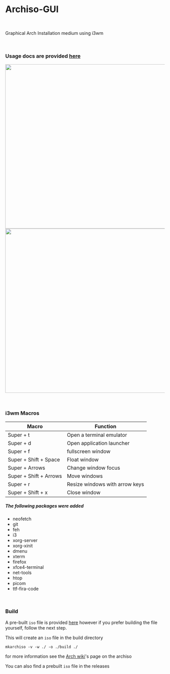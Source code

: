 # Archiso-GUI


<br/>

Graphical Arch Installation medium using i3wm

<br/>


### Usage docs are provided [here](./USAGE.md)

<p align="center">
<img src="https://i.imgur.com/ufqnB40.jpg" width="520px"/>
<img src="https://i.imgur.com/toDyXXI.jpg" width="520px"/>
</p>

<br/>

### i3wm Macros

| Macro                  | Function                       |
|------------------------|--------------------------------|
| Super + t              | Open a terminal emulator       |
| Super + d              | Open application launcher      |
| Super + f              | fullscreen window              |
| Super + Shift + Space  | Float window                   |
| Super + Arrows         | Change window focus            |
| Super + Shift + Arrows | Move windows                   |
| Super + r              | Resize windows with arrow keys |
| Super + Shift + x      | Close window                   |

##### The following packages were added

* neofetch
* git
* feh
* i3
* xorg-server
* xorg-xinit
* dmenu
* xterm
* firefox
* xfce4-terminal
* net-tools
* htop 
* picom
* ttf-fira-code

<br/>

### Build
A pre-built `iso` file is provided [here](https://github.com/matiasvlevi/garchiso/releases) however if you prefer building the file yourself, follow the next step.

This will create an `iso` file in the build directory
```
mkarchiso -v -w ./ -o ./build ./
```
for more information see the [Arch wiki](https://wiki.archlinux.org/title/archiso)'s page on the archiso

You can also find a prebuilt `iso` file in the releases
